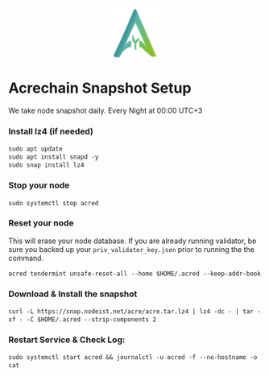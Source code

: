<p align="center">
  <img height="100" height="auto" src="https://raw.githubusercontent.com/Nodeist/Kurulumlar/main/logos/acrechain.png">
</p>



# Acrechain Snapshot Setup
We take node snapshot daily.
Every Night at 00:00 UTC+3

### Install lz4 (if needed)
```
sudo apt update
sudo apt install snapd -y
sudo snap install lz4
```

### Stop your node
```
sudo systemctl stop acred
```

### Reset your node
This will erase your node database. If you are already running validator, be sure you backed up your `priv_validator_key.json` prior to running the the command.

```
acred tendermint unsafe-reset-all --home $HOME/.acred --keep-addr-book
```

### Download & Install the snapshot
```
curl -L https://snap.nodeist.net/acre/acre.tar.lz4 | lz4 -dc - | tar -xf - -C $HOME/.acred --strip-components 2
```

### Restart Service & Check Log:
```
sudo systemctl start acred && journalctl -u acred -f --no-hostname -o cat
```
